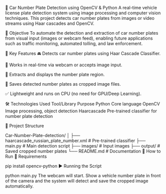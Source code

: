 🚗 Car Number Plate Detection using OpenCV & Python
A real-time vehicle license plate detection system using image processing and computer vision techniques. This project detects car number plates from images or video streams using Haar cascades and OpenCV.

📌 Objective
To automate the detection and extraction of car number plates from visual input (images or webcam feed), enabling future applications such as traffic monitoring, automated tolling, and law enforcement.

🧠 Key Features
🚘 Detects car number plates using Haar Cascade Classifier.

🎥 Works in real-time via webcam or accepts image input.

🧾 Extracts and displays the number plate region.

💾 Saves detected number plates as cropped image files.

✅ Lightweight and runs on CPU (no need for GPU/Deep Learning).

🛠️ Technologies Used
Tool/Library	Purpose
Python	Core language
OpenCV	Image processing, object detection
Haarcascade	Pre-trained classifier for number plate detection

📁 Project Structure

Car-Number-Plate-detection/
│
├── haarcascade_russian_plate_number.xml   # Pre-trained classifier
├── main.py                                # Main detection script
├── images/                                # Input images
├── output/                                # Saved cropped number plates
└── README.md                              # Documentation
🚀 How to Run
🔧 Requirements

pip install opencv-python
▶️ Running the Script

python main.py
The webcam will start. Show a vehicle number plate in front of the camera and the system will detect and save the cropped image automatically.
